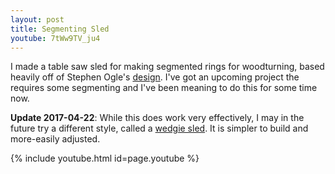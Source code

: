 ```yaml
---
layout: post
title: Segmenting Sled
youtube: 7tWw9TV_ju4
---
```

I made a table saw sled for making segmented rings for woodturning, based
heavily off of Stephen Ogle's [design](https://www.youtube.com/watch?v=KCFgyYYjJeg).
I've got an upcoming project the requires some segmenting and I've been meaning
to do this for some time now.

__Update 2017-04-22__: While this does work very effectively, I may in the
future try a different style, called a
[wedgie sled](https://www.youtube.com/watch?v=AdF7sKMKRR0). It is simpler to
build and more-easily adjusted.

{% include youtube.html id=page.youtube %}
